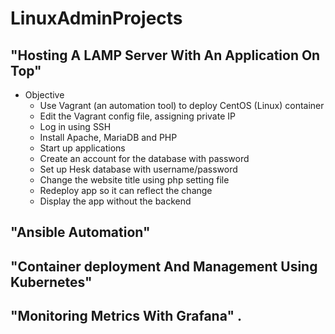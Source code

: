 # LinuxAdminProjects

## "Hosting A LAMP Server With An Application On Top"

- Objective
  - Use Vagrant (an automation tool) to deploy CentOS (Linux) container
  - Edit the Vagrant config file, assigning private IP
  - Log in using SSH
  - Install Apache, MariaDB and PHP
  - Start up applications
  - Create an account for the database with password
  - Set up Hesk database with username/password
  - Change the website title using php setting file
  - Redeploy app so it can reflect the change
  - Display the app without the backend
 
  
## "Ansible Automation" 
## "Container deployment And Management Using Kubernetes"
## "Monitoring Metrics With Grafana" . 

